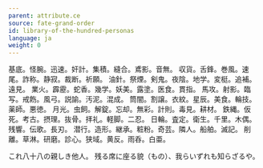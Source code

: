 ```yaml
---
parent: attribute.ce
source: fate-grand-order
id: library-of-the-hundred-personas
language: ja
weight: 0
---
```


基底。怪腕。迅速。奸計。集積。縫合。鳶影。音無。
収貨。舌鋒。巻風。速尾。詐称。静寂。裁断。祈願。
油針。祭煙。剣鬼。夜陰。地学。変梃。追補。遠見。
業火。霹靂。蛇香。幾学。妖美。露塗。医食。貫指。
馬攻。射影。臨写。戒飭。風弓。説諭。汚泥。混成。
筒闇。割譲。衣紋。星辰。美食。輪技。薬師。悪徳。
月光。虫飼。解錠。忘却。無彩。計則。毒見。耕材。
鉄縄。仮死。考古。摂理。抜骨。拝礼。軽脚。二忍。
日輪。査定。衛生。千里。木偶。残響。伝歌。長刃。
潜行。造形。継承。粧粉。奇芸。隣人。船舶。滅記。
削離。草淋。研磨。診心。狭域。黄反。雨呑。白亜。

これ八十八の親しき他人。
残る席に座る貌（もの）、我らいずれも知らざるや。
